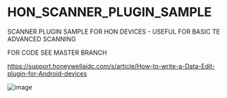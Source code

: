 # HON_SCANNER_PLUGIN_SAMPLE
SCANNER PLUGIN SAMPLE FOR HON DEVICES - USEFUL FOR BASIC TE ADVANCED SCANNING

FOR CODE SEE MASTER BRANCH


https://support.honeywellaidc.com/s/article/How-to-write-a-Data-Edit-plugin-for-Android-devices

![image](https://user-images.githubusercontent.com/11386676/164554439-8cb3cfe8-b7e7-4138-9003-03c747850160.png)

